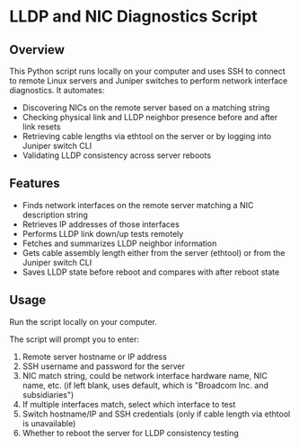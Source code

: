 # LLDP and NIC Diagnostics Script

## Overview

This Python script runs locally on your computer and uses SSH to connect to remote Linux servers and Juniper switches to perform network interface diagnostics. It automates:

- Discovering NICs on the remote server based on a matching string
- Checking physical link and LLDP neighbor presence before and after link resets
- Retrieving cable lengths via ethtool on the server or by logging into Juniper switch CLI
- Validating LLDP consistency across server reboots


## Features

- Finds network interfaces on the remote server matching a NIC description string
- Retrieves IP addresses of those interfaces
- Performs LLDP link down/up tests remotely
- Fetches and summarizes LLDP neighbor information
- Gets cable assembly length either from the server (ethtool) or from the Juniper switch CLI
- Saves LLDP state before reboot and compares with after reboot state


## Usage

Run the script locally on your computer.

The script will prompt you to enter:
1. Remote server hostname or IP address
2. SSH username and password for the server
3. NIC match string, could be network interface hardware name, NIC name, etc. (if left blank, uses default, which is "Broadcom Inc. and subsidiaries")
4. If multiple interfaces match, select which interface to test
5. Switch hostname/IP and SSH credentials (only if cable length via ethtool is unavailable)
6. Whether to reboot the server for LLDP consistency testing
